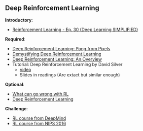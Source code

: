 Deep Reinforcement Learning
----

__Introductory__:

- [Reinforcement Learning - Ep. 30 (Deep Learning SIMPLIFIED)](https://www.youtube.com/watch?v=e3Jy2vShroE)

__Required__:

- [Deep Reinforcement Learning: Pong from Pixels](http://karpathy.github.io/2016/05/31/rl/)
- [Demystifying Deep Reinforcement Learning](https://www.nervanasys.com/demystifying-deep-reinforcement-learning/)
- [Deep Reinforcement Learning: An Overview](https://arxiv.org/abs/1701.07274)
- Tutorial: Deep Reinforcement Learning by David Silver
    + [video](https://www.youtube.com/watch?v=2pWv7GOvuf0)
    + Slides in readings (Are extact but similar enough)

__Optional__:

- [What can go wrong with RL](https://www.openai.com/blog/faulty-reward-functions/)
- [Deep Reinforcement Learning](https://www.youtube.com/watch?v=PtAIh9KSnjo)

__Challenge__:

- [RL course from DeepMind](https://www.youtube.com/playlist?list=PL7-jPKtc4r78-wCZcQn5IqyuWhBZ8fOxT)
- [RL course from NIPS 2016](https://sites.google.com/site/deeprlnips2016/)

